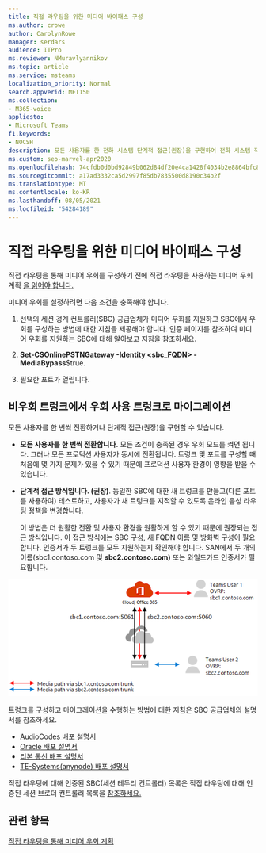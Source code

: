 ```yaml
---
title: 직접 라우팅을 위한 미디어 바이패스 구성
ms.author: crowe
author: CarolynRowe
manager: serdars
audience: ITPro
ms.reviewer: NMuravlyannikov
ms.topic: article
ms.service: msteams
localization_priority: Normal
search.appverid: MET150
ms.collection:
- M365-voice
appliesto:
- Microsoft Teams
f1.keywords:
- NOCSH
description: 모든 사용자를 한 전화 시스템 단계적 접근(권장)을 구현하여 전화 시스템 직접 라우팅을 사용하여 미디어 우회를 구성하는 Microsoft Teams 방법을 배워야 합니다.
ms.custom: seo-marvel-apr2020
ms.openlocfilehash: 74cfdb0d0bd92849b062d84df20e4ca1428f4034b2e8864bfc89ff70b77c6c3c
ms.sourcegitcommit: a17ad3332ca5d2997f85db7835500d8190c34b2f
ms.translationtype: MT
ms.contentlocale: ko-KR
ms.lasthandoff: 08/05/2021
ms.locfileid: "54284189"
---
```

# <a name="configure-media-bypass-with-direct-routing"></a>직접 라우팅을 위한 미디어 바이패스 구성

직접 라우팅을 통해 미디어 우회를 구성하기 전에 직접 라우팅을 사용하는 미디어 우회 계획 [을 읽어야 합니다.](direct-routing-plan-media-bypass.md)

미디어 우회를 설정하려면 다음 조건을 충족해야 합니다.

1.    선택의 세션 경계 컨트롤러(SBC) 공급업체가 미디어 우회를 지원하고 SBC에서 우회를 구성하는 방법에 대한 지침을 제공해야 합니다. 인증 페이지를 참조하여 미디어 우회를 지원하는 SBC에 대해 알아보고 지침을 참조하세요.

2.    **Set-CSOnlinePSTNGateway -Identity <sbc_FQDN> -MediaBypass**$true.

3.    필요한 포트가 열립니다. 


## <a name="migrate-from-non-bypassed-trunks-to-bypass-enabled-trunks"></a>비우회 트렁크에서 우회 사용 트렁크로 마이그레이션

모든 사용자를 한 번씩 전환하거나 단계적 접근(권장)을 구현할 수 있습니다.

- **모든 사용자를 한 번씩 전환합니다.** 모든 조건이 충족된 경우 우회 모드를 켜면 됩니다. 그러나 모든 프로덕션 사용자가 동시에 전환됩니다. 트렁크 및 포트를 구성할 때 처음에 몇 가지 문제가 있을 수 있기 때문에 프로덕션 사용자 환경이 영향을 받을 수 있습니다. 

- **단계적 접근 방식입니다. (권장)**.  동일한 SBC에 대한 새 트렁크를 만들고(다른 포트를 사용하여) 테스트하고, 사용자가 새 트렁크를 지적할 수 있도록 온라인 음성 라우팅 정책을 변경합니다. 

  이 방법은 더 원활한 전환 및 사용자 환경을 원활하게 할 수 있기 때문에 권장되는 접근 방식입니다. 이 접근 방식에는 SBC 구성, 새 FQDN 이름 및 방화벽 구성이 필요합니다. 인증서가 두 트렁크를 모두 지원하는지 확인해야 합니다. SAN에서 두 개의 이름(sbc1.contoso.com 및 **sbc2.contoso.com)** 또는 와일드카드 인증서가 필요합니다.

![비우회 트렁크에서 우회 지원 트렁크로 마이그레이션)](media/direct-routing-media-bypass-8.png)

트렁크를 구성하고 마이그레이션을 수행하는 방법에 대한 지침은 SBC 공급업체의 설명서를 참조하세요.

- [AudioCodes 배포 설명서](https://www.audiocodes.com/solutions-products/products/products-for-microsoft-365/direct-routing-for-microsoft-teams)
- [Oracle 배포 설명서](https://www.oracle.com/industries/communications/enterprise-session-border-controller/microsoft.html)
- [리본 통신 배포 설명서](https://ribboncommunications.com/solutions/enterprise-solutions/microsoft-solutions/direct-routing-microsoft-teams-calling)
- [TE-Systems(anynode) 배포 설명서](https://www.anynode.de/anynode-and-microsoft-teams/)

직접 라우팅에 대해 인증된 SBC(세션 테두리 컨트롤러) 목록은 직접 라우팅에 대해 인증된 세션 브로더 컨트롤러 목록을 [참조하세요.](direct-routing-border-controllers.md)



## <a name="related-topics"></a>관련 항목

[직접 라우팅을 통해 미디어 우회 계획](direct-routing-plan-media-bypass.md)




